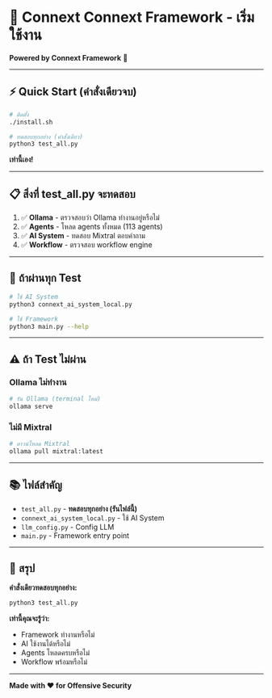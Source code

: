 # 🚀 Connext Connext Framework - เริ่มใช้งาน

**Powered by Connext Framework** 🌈

---

## ⚡ Quick Start (คำสั่งเดียวจบ)

```bash
# ติดตั้ง
./install.sh

# ทดสอบทุกอย่าง (คำสั่งเดียว)
python3 test_all.py
```

**เท่านี้เอง!**

---

## 📋 สิ่งที่ test_all.py จะทดสอบ

1. ✅ **Ollama** - ตรวจสอบว่า Ollama ทำงานอยู่หรือไม่
2. ✅ **Agents** - โหลด agents ทั้งหมด (113 agents)
3. ✅ **AI System** - ทดสอบ Mixtral ตอบคำถาม
4. ✅ **Workflow** - ตรวจสอบ workflow engine

---

## 🎯 ถ้าผ่านทุก Test

```bash
# ใช้ AI System
python3 connext_ai_system_local.py

# ใช้ Framework
python3 main.py --help
```

---

## ⚠️ ถ้า Test ไม่ผ่าน

### Ollama ไม่ทำงาน

```bash
# รัน Ollama (terminal ใหม่)
ollama serve
```

### ไม่มี Mixtral

```bash
# ดาวน์โหลด Mixtral
ollama pull mixtral:latest
```

---

## 📚 ไฟล์สำคัญ

- `test_all.py` - **ทดสอบทุกอย่าง (รันไฟล์นี้)**
- `connext_ai_system_local.py` - ใช้ AI System
- `llm_config.py` - Config LLM
- `main.py` - Framework entry point

---

## 🎉 สรุป

**คำสั่งเดียวทดสอบทุกอย่าง:**

```bash
python3 test_all.py
```

**เท่านี้คุณจะรู้ว่า:**
- Framework ทำงานหรือไม่
- AI ใช้งานได้หรือไม่
- Agents โหลดครบหรือไม่
- Workflow พร้อมหรือไม่

---

**Made with ❤️ for Offensive Security**

